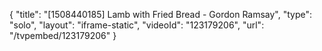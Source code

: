{
    "title": "[1508440185] Lamb with Fried Bread - Gordon Ramsay",
    "type": "solo",
    "layout": "iframe-static",
    "videoId": "123179206",
    "url": "\/tvpembed\/123179206"
}